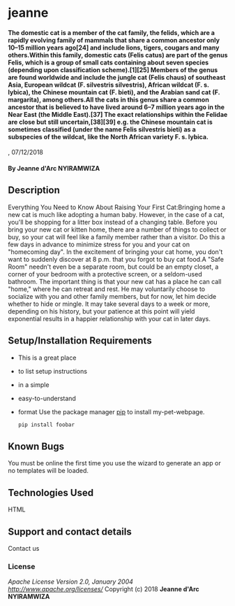 # jeanne
#### The domestic cat is a member of the cat family, the felids, which are a rapidly evolving family of mammals that share a common ancestor only 10–15 million years ago[24] and include lions, tigers, cougars and many others.Within this family, domestic cats (Felis catus) are part of the genus Felis, which is a group of small cats containing about seven species (depending upon classification scheme).[1][25] Members of the genus are found worldwide and include the jungle cat (Felis chaus) of southeast Asia, European wildcat (F. silvestris silvestris), African wildcat (F. s. lybica), the Chinese mountain cat (F. bieti), and the Arabian sand cat (F. margarita), among others.All the cats in this genus share a common ancestor that is believed to have lived around 6–7 million years ago in the Near East (the Middle East).[37] The exact relationships within the Felidae are close but still uncertain,[38][39] e.g. the Chinese mountain cat is sometimes classified (under the name Felis silvestris bieti) as a subspecies of the wildcat, like the North African variety F. s. lybica.
, 07/12/2018
#### By **Jeanne d'Arc NYIRAMWIZA**
## Description
Everything You Need to Know About Raising Your First Cat:Bringing home a new cat is much like adopting a human baby. However, in the case of a cat, you'll be shopping for a litter box instead of a changing table. Before you bring your new cat or kitten home, there are a number of things to collect or buy, so your cat will feel like a family member rather than a visitor. Do this a few days in advance to minimize stress for you and your cat on "homecoming day". In the excitement of bringing your cat home, you don't want to suddenly discover at 8 p.m. that you forgot to buy cat food.A "Safe Room" needn't even be a separate room, but could be an empty closet, a corner of your bedroom with a protective screen, or a seldom-used bathroom. The important thing is that your new cat has a place he can call "home," where he can retreat and rest. He may voluntarily choose to socialize with you and other family members, but for now, let him decide whether to hide or mingle. It may take several days to a week or more, depending on his history, but your patience at this point will yield exponential results in a happier relationship with your cat in later days.
## Setup/Installation Requirements
* This is a great place
* to list setup instructions
* in a simple
* easy-to-understand
* format
Use the package manager [pip](https://pip.pypa.io/en/stable/) to install my-pet-webpage.

    ```bash
    pip install foobar
    ```
## Known Bugs
You must be online the first time you use the wizard to generate an app or no templates will be loaded.
## Technologies Used
HTML
## Support and contact details
Contact us
### License
*Apache License
Version 2.0, January 2004
http://www.apache.org/licenses/*
Copyright (c) 2018 **Jeanne d'Arc NYIRAMWIZA**

